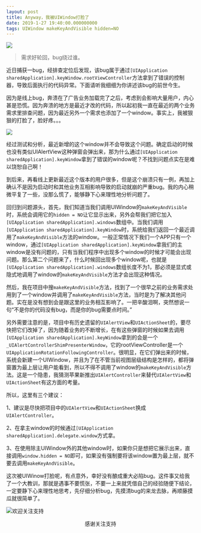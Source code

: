 ```yaml
---
layout: post
title: Anyway，我被UIWindow打脸了
date: 2019-1-27 19:40:00.000000000
tags: UIWindow makeKeyAndVisible hidden=NO
---
```



![](https://apestalk.github.io/assets/BlogImages/window.png)


> 需求好轮回，bug绕过谁。

近日捕获一bug，经排查定位后发现，该bug属于通过``[UIApplication sharedApplication].keyWindow.rootViewController``方法拿到了错误的控制器，导致后面执行的代码异常。下面请听我细细为你讲述该bug的前世今生。

因为是线上bug，奔溃在了广告业务加载完了之后，考虑到会影响大量用户，内心甚是恐慌。因为奔溃的地方是最近才改的代码，所以起初我一直在最近的两个业务需求里排查问题，因为最近另外一个需求也添加了一个window。事实上，我被狠狠的打脸了，脸好疼。。。


![](https://apestalk.github.io/assets/BlogImages/ohshit.jpg)

经过测试和分析，最近新增的这个window并不会导致这个问题。确定启动的时候也没有类似UIAlertView这种弹窗会弹出来，那为什么通过``[UIApplication sharedApplication].keyWindow``拿到了错误的window呢？不找到问题点实在是难以饶恕自己啊！

到后来，再看线上更新最近这个版本的用户很多，但是这个崩溃只有一例，再加上确认不是因为启动时和其他业务互相影响导致的启动就崩的严重bug。我的内心稍微平复了一些，没那么慌了，能够静下心来理性地分析问题了。

回归到问题源头，首先，我们知道当我们调用UIWindow的``makeKeyAndVisible``时，系统会调用它的``hidden = NO``让它显示出来，另外会帮我们把它加入``[UIApplication sharedApplication].windows``数组中。当我们调用``[UIApplication sharedApplication].keyWindow``时，系统给我们返回一个最近调用了``makeKeyAndVisible``方法的window。一般正常情况下我们一个APP只有一个window，通过``[UIApplication sharedApplication].keyWindow``拿我们的主window是没有问题的，只有当我们程序中出现多个window的时候才可能会出现问题。那么第二个问题来了，什么时候回出现多个window呢，也就是``[UIApplication sharedApplication].windows``数组长度不为1，那必须是显式或隐式地调用了window的``makeKeyAndVisible``方法才会出现这种情况。

然后，我在项目中搜``makeKeyAndVisible``方法，找到了一个很早之前的业务需求处用到了一个window并调用了``makeKeyAndVisible``方法，当时是为了解决其他问题。实在是没有想到会是跟这里的业务相互影响了。一把辛酸泪啊，突然想说一句“不是你的代码没有bug，而是你的bug需要点时间。”

另外需要注意的是，项目中有历史遗留的``UIAlertView``和``UIActionSheet``的，要尽快把它们改掉了，因为随着业务的不断增长，在有这些弹窗的时候如果去调用``[UIApplication sharedApplication].keyWindow``拿到的会是一个``_UIAlertControllerShimPresenterWindow``，它的rootViewController是一个``UIApplicationRotationFollowingController``。很明显，在它们弹出来的时候，系统会新建一个UIWindow，并且为了在不管当前视图层级结构是怎样的，都将弹窗置为最上层让用户能看到，所以不得不调用了window的``makeKeyAndVisible``方法。这是一个隐患，我猜测苹果新推出``UIAlertController``来替代``UIAlertView``和``UIActionSheet``有这方面的考量。

所以，这里有三个建议：

1、建议是尽快把项目中的``UIAlertView``和``UIActionSheet``换成``UIAlertController``。

2、在拿主window的时候通过``[UIApplication sharedApplication].delegate.window``方式拿。

3、在使用除主UIWindow外的其他window时，如果你只是想把它展示出来，直接调用``window.hidden = NO``即可，如果没有强制要将该window置为最上层，就不要去调用``makeKeyAndVisible``。


这次被UIWinow打脸呢，有点意外，幸好没有酿成重大必陷bug。这件事又给我了一个大教训，那就是遇事不要慌张，不要一上来就凭借自己的经验随便下结论，一定要静下心来理性地思考，先仔细分析bug，先摸清bug的来龙去脉，再顺藤摸瓜就很简单了。







![欢迎关注支持](https://apestalk.github.io/assets/BlogImages/wx.jpeg)
<center>感谢关注支持</center>
